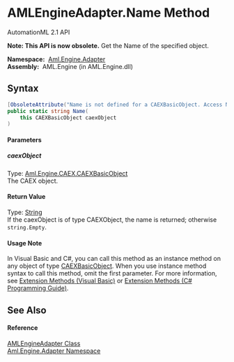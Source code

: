 AMLEngineAdapter.Name Method
============================
AutomationML 2.1 API

**Note: This API is now obsolete.**
Get the Name of the specified object.

  **Namespace:**  [Aml.Engine.Adapter][1]  
  **Assembly:**  AML.Engine (in AML.Engine.dll)

Syntax
------

```csharp
[ObsoleteAttribute("Name is not defined for a CAEXBasicObject. Access Name property of CAEXObject.")]
public static string Name(
	this CAEXBasicObject caexObject
)
```

#### Parameters

##### *caexObject*
Type: [Aml.Engine.CAEX.CAEXBasicObject][2]  
 The CAEX object.

#### Return Value
Type: [String][3]  
 If the caexObject is of type CAEXObject, the name is returned; otherwise `string.Empty`. 
#### Usage Note
In Visual Basic and C#, you can call this method as an instance method on any object of type [CAEXBasicObject][2]. When you use instance method syntax to call this method, omit the first parameter. For more information, see [Extension Methods (Visual Basic)][4] or [Extension Methods (C# Programming Guide)][5].

See Also
--------

#### Reference
[AMLEngineAdapter Class][6]  
[Aml.Engine.Adapter Namespace][1]  

[1]: ../README.md
[2]: ../../Aml.Engine.CAEX/CAEXBasicObject/README.md
[3]: https://docs.microsoft.com/dotnet/api/system.string
[4]: https://docs.microsoft.com/dotnet/visual-basic/programming-guide/language-features/procedures/extension-methods
[5]: https://docs.microsoft.com/dotnet/csharp/programming-guide/classes-and-structs/extension-methods
[6]: README.md
[7]: https://www.automationml.org
[8]: ../../icons/logoShade.png
